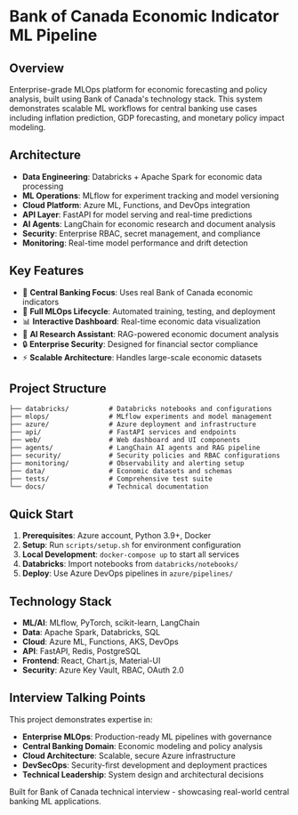 # Bank of Canada Economic Indicator ML Pipeline

## Overview
Enterprise-grade MLOps platform for economic forecasting and policy analysis, built using Bank of Canada's technology stack. This system demonstrates scalable ML workflows for central banking use cases including inflation prediction, GDP forecasting, and monetary policy impact modeling.

## Architecture
- **Data Engineering**: Databricks + Apache Spark for economic data processing
- **ML Operations**: MLflow for experiment tracking and model versioning
- **Cloud Platform**: Azure ML, Functions, and DevOps integration
- **API Layer**: FastAPI for model serving and real-time predictions
- **AI Agents**: LangChain for economic research and document analysis
- **Security**: Enterprise RBAC, secret management, and compliance
- **Monitoring**: Real-time model performance and drift detection

## Key Features
- 🏦 **Central Banking Focus**: Uses real Bank of Canada economic indicators
- 🔄 **Full MLOps Lifecycle**: Automated training, testing, and deployment
- 📊 **Interactive Dashboard**: Real-time economic data visualization
- 🤖 **AI Research Assistant**: RAG-powered economic document analysis
- 🔒 **Enterprise Security**: Designed for financial sector compliance
- ⚡ **Scalable Architecture**: Handles large-scale economic datasets

## Project Structure
```
├── databricks/          # Databricks notebooks and configurations
├── mlops/               # MLflow experiments and model management
├── azure/               # Azure deployment and infrastructure
├── api/                 # FastAPI services and endpoints
├── web/                 # Web dashboard and UI components
├── agents/              # LangChain AI agents and RAG pipeline
├── security/            # Security policies and RBAC configurations
├── monitoring/          # Observability and alerting setup
├── data/                # Economic datasets and schemas
├── tests/               # Comprehensive test suite
└── docs/                # Technical documentation
```

## Quick Start
1. **Prerequisites**: Azure account, Python 3.9+, Docker
2. **Setup**: Run `scripts/setup.sh` for environment configuration
3. **Local Development**: `docker-compose up` to start all services
4. **Databricks**: Import notebooks from `databricks/notebooks/`
5. **Deploy**: Use Azure DevOps pipelines in `azure/pipelines/`

## Technology Stack
- **ML/AI**: MLflow, PyTorch, scikit-learn, LangChain
- **Data**: Apache Spark, Databricks, SQL
- **Cloud**: Azure ML, Functions, AKS, DevOps
- **API**: FastAPI, Redis, PostgreSQL
- **Frontend**: React, Chart.js, Material-UI
- **Security**: Azure Key Vault, RBAC, OAuth 2.0

## Interview Talking Points
This project demonstrates expertise in:
- **Enterprise MLOps**: Production-ready ML pipelines with governance
- **Central Banking Domain**: Economic modeling and policy analysis
- **Cloud Architecture**: Scalable, secure Azure infrastructure
- **DevSecOps**: Security-first development and deployment practices
- **Technical Leadership**: System design and architectural decisions

Built for Bank of Canada technical interview - showcasing real-world central banking ML applications.
